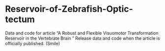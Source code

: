 # Reservoir-of-Zebrafish-Optic-tectum
Data and code for article “A Robust and Flexible Visuomotor Transformation Reservoir in the Vertebrate Brain ”
Release data and code when the article is officially published. (Smile)
